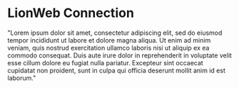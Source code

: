 # LionWeb Connection

[//]: # (todo write lionweb section)

"Lorem ipsum dolor sit amet, consectetur adipiscing elit, sed do eiusmod tempor incididunt ut labore et dolore magna aliqua. Ut enim ad
  minim veniam, quis nostrud exercitation ullamco laboris nisi ut aliquip ex ea commodo consequat. Duis aute irure dolor in reprehenderit
  in voluptate velit esse cillum dolore eu fugiat nulla pariatur. Excepteur sint occaecat cupidatat non proident, sunt in culpa qui
  officia deserunt mollit anim id est laborum."

